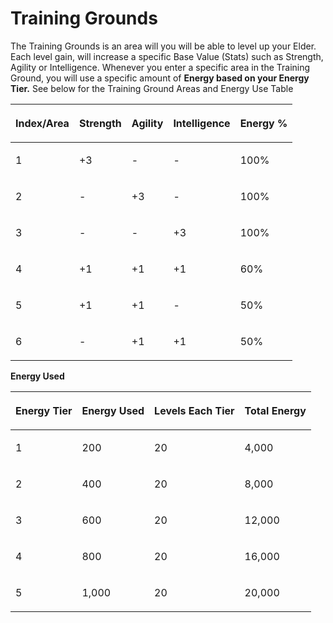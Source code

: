 # Training Grounds

The Training Grounds is an area will you will be able to level up your Elder. Each level gain, will increase a specific Base Value (Stats) such as Strength, Agility or Intelligence.  Whenever you enter a specific area in the Training Ground, you will use a specific amount of **Energy based on your Energy Tier.**  See below for the Training Ground Areas and Energy Use Table





| <p> </p><p><strong>Index/Area</strong></p><p> </p> | <p> </p><p><strong>Strength</strong></p><p> </p> | <p> </p><p><strong>Agility</strong></p><p> </p> | <p> </p><p><strong>Intelligence</strong></p><p> </p> | <p> </p><p><strong>Energy %</strong></p><p> </p> |
| -------------------------------------------------- | ------------------------------------------------ | ----------------------------------------------- | ---------------------------------------------------- | ------------------------------------------------ |
| <p> </p><p>1</p><p> </p>                           | <p> </p><p>+3</p><p> </p>                        | <p> </p><p>-</p><p> </p>                        | <p> </p><p>-</p><p> </p>                             | <p> </p><p>100%</p><p> </p>                      |
| <p> </p><p>2</p><p> </p>                           | <p> </p><p>-</p><p> </p>                         | <p> </p><p>+3</p><p> </p>                       | <p> </p><p>-</p><p> </p>                             | <p> </p><p>100%</p><p> </p>                      |
| <p> </p><p>3</p><p> </p>                           | <p> </p><p>-</p><p> </p>                         | <p> </p><p>-</p><p> </p>                        | <p> </p><p>+3</p><p> </p>                            | <p> </p><p>100%</p><p> </p>                      |
| <p> </p><p>4</p><p> </p>                           | <p> </p><p>+1</p><p> </p>                        | <p> </p><p>+1</p><p> </p>                       | <p> </p><p>+1</p><p> </p>                            | <p> </p><p>60%</p><p> </p>                       |
| <p> </p><p>5</p><p> </p>                           | <p> </p><p>+1</p><p> </p>                        | <p> </p><p>+1</p><p> </p>                       | <p> </p><p>-</p><p> </p>                             | <p> </p><p>50%</p><p> </p>                       |
| <p> </p><p>6</p><p> </p>                           | <p> </p><p>-</p><p> </p>                         | <p> </p><p>+1</p><p> </p>                       | <p> </p><p>+1</p><p> </p>                            | <p> </p><p>50%</p><p> </p>                       |

**Energy Used**

| <p> </p><p><strong>Energy Tier</strong></p><p> </p> | <p> </p><p><strong>Energy Used</strong></p><p> </p> | <p> </p><p><strong>Levels Each Tier</strong></p><p> </p> | <p> </p><p><strong>Total Energy</strong></p><p> </p> |
| --------------------------------------------------- | --------------------------------------------------- | -------------------------------------------------------- | ---------------------------------------------------- |
| <p> </p><p>1</p><p> </p>                            | <p> </p><p>200</p><p> </p>                          | <p> </p><p>20</p><p> </p>                                | <p> </p><p>4,000</p><p> </p>                         |
| <p> </p><p>2</p><p> </p>                            | <p> </p><p>400</p><p> </p>                          | <p> </p><p>20</p><p> </p>                                | <p> </p><p>8,000</p><p> </p>                         |
| <p> </p><p>3</p><p> </p>                            | <p> </p><p>600</p><p> </p>                          | <p> </p><p>20</p><p> </p>                                | <p> </p><p>12,000</p><p> </p>                        |
| <p> </p><p>4</p><p> </p>                            | <p> </p><p>800</p><p> </p>                          | <p> </p><p>20</p><p> </p>                                | <p> </p><p>16,000</p><p> </p>                        |
| <p> </p><p>5</p><p> </p>                            | <p> </p><p>1,000</p><p> </p>                        | <p> </p><p>20</p><p> </p>                                | <p> </p><p>20,000</p><p> </p>                        |
